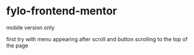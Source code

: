 # fylo-frontend-mentor

mobile version only

first try with menu appearing after scroll and button scrolling to the top of the page
